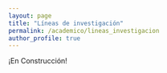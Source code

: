 ```yaml
---
layout: page
title: "Líneas de investigación"
permalink: /academico/lineas_investigacion
author_profile: true
---
```


¡En Construcción!